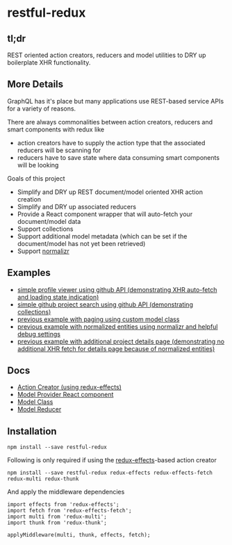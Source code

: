# restful-redux

## tl;dr
REST oriented action creators, reducers and model utilities to DRY up boilerplate XHR functionality.


## More Details
GraphQL has it's place but many applications use REST-based service APIs for a variety of reasons.

There are always commonalities between action creators, reducers and smart components with redux like

* action creators have to supply the action type that the associated reducers will be scanning for
* reducers have to save state where data consuming smart components will be looking

Goals of this project

* Simplify and DRY up REST document/model oriented XHR action creation
* Simplify and DRY up associated reducers
* Provide a React component wrapper that will auto-fetch your document/model data
* Support collections
* Support additional model metadata (which can be set if the document/model has not yet been retrieved)
* Support [normalizr](https://github.com/paularmstrong/normalizr)


## Examples

* [simple profile viewer using github API (demonstrating XHR auto-fetch and loading state indication)](./examples/01-github-profile-viewer)
* [simple github project search using github API (demonstrating collections)](./examples/02-github-project-search)
* [previous example with paging using custom model class](./examples/03-github-paged-project-search)
* [previous example with normalized entities using normalizr and helpful debug settings](./examples/04-normalizr-github-paged-project-search)
* [previous example with additional project details page (demonstrating no additional XHR fetch for details page because of normalized entities) ](./examples/05-normalizr-github-paged-project-search-and-viewer)


## Docs
* [Action Creator (using redux-effects)](./docs/action-creator.md)
* [Model Provider React component](./docs/model-provider.md)
* [Model Class](./docs/model.md)
* [Model Reducer](./docs/model-reducer.md)


## Installation
```
npm install --save restful-redux
```
Following is only required if using the [redux-effects](https://github.com/redux-effects/redux-effects)-based action creator
```
npm install --save restful-redux redux-effects redux-effects-fetch redux-multi redux-thunk
```

And apply the middleware dependencies
```
import effects from 'redux-effects';
import fetch from 'redux-effects-fetch';
import multi from 'redux-multi';
import thunk from 'redux-thunk';

applyMiddleware(multi, thunk, effects, fetch);
```
